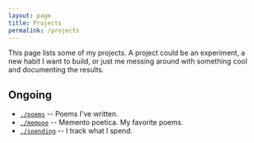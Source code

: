 ```yaml
---
layout: page
title: Projects
permalink: /projects
---
```


This page lists some of my projects. A project could be an experiment, a new habit I want to build, or just me messing around with something cool and documenting the results.

## Ongoing

- [`./poems`](/projects/poems) --
  Poems I've written.
- [`./mempoe`](/projects/mempoe) --
  Memento poetica. My favorite poems.
- [`./spending`](/projects/spending) --
  I track what I spend.